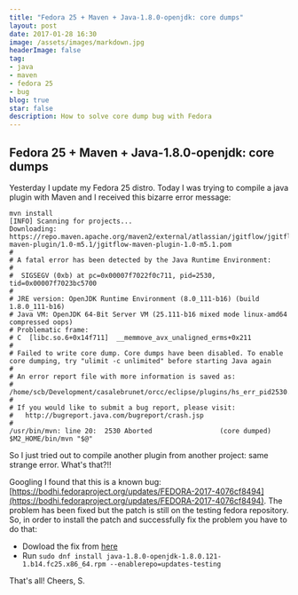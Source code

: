 ```yaml
---
title: "Fedora 25 + Maven + Java-1.8.0-openjdk: core dumps"
layout: post
date: 2017-01-28 16:30
image: /assets/images/markdown.jpg
headerImage: false
tag:
- java
- maven
- fedora 25
- bug
blog: true
star: false
description: How to solve core dump bug with Fedora
---
```


## Fedora 25 + Maven + Java-1.8.0-openjdk: core dumps

Yesterday I update my Fedora 25 distro. Today I was trying to compile a java plugin with Maven and I received this bizarre error message:

```
mvn install
[INFO] Scanning for projects...
Downloading: https://repo.maven.apache.org/maven2/external/atlassian/jgitflow/jgitflow-maven-plugin/1.0-m5.1/jgitflow-maven-plugin-1.0-m5.1.pom
#
# A fatal error has been detected by the Java Runtime Environment:
#
#  SIGSEGV (0xb) at pc=0x00007f7022f0c711, pid=2530, tid=0x00007f7023bc5700
#
# JRE version: OpenJDK Runtime Environment (8.0_111-b16) (build 1.8.0_111-b16)
# Java VM: OpenJDK 64-Bit Server VM (25.111-b16 mixed mode linux-amd64 compressed oops)
# Problematic frame:
# C  [libc.so.6+0x14f711]  __memmove_avx_unaligned_erms+0x211
#
# Failed to write core dump. Core dumps have been disabled. To enable core dumping, try "ulimit -c unlimited" before starting Java again
#
# An error report file with more information is saved as:
# /home/scb/Development/casalebrunet/orcc/eclipse/plugins/hs_err_pid2530.log
#
# If you would like to submit a bug report, please visit:
#   http://bugreport.java.com/bugreport/crash.jsp
#
/usr/bin/mvn: line 20:  2530 Aborted                 (core dumped) $M2_HOME/bin/mvn "$@"
```

So I just tried out to compile another plugin from another project: same strange error. What's that?!! 

Googling I found that this is a known bug: [https://bodhi.fedoraproject.org/updates/FEDORA-2017-4076cf8494](https://bodhi.fedoraproject.org/updates/FEDORA-2017-4076cf8494).
The problem has been fixed but the patch is still on the testing fedora repository. So, in order to install the patch and successfully fix the problem you have to do that:

- Dowload the fix from [here](http://koji.fedoraproject.org/koji/search?terms=java-1.8.0-openjdk-1.8.0.121-1.b14.fc25&type=build&match=glob)
- Run ```sudo dnf install java-1.8.0-openjdk-1.8.0.121-1.b14.fc25.x86_64.rpm --enablerepo=updates-testing```

That's all!
Cheers,
S.



 

